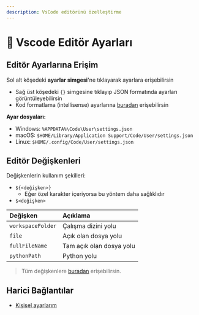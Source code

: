 ```yaml
---
description: VsCode editörünü özelleştirme
---
```


# 🔆 Vscode Editör Ayarları

## Editör Ayarlarına Erişim

Sol alt köşedeki **ayarlar simgesi**'ne tıklayarak ayarlara erişebilirsin

* Sağ üst köşedeki `{}` simgesine tıklayıp JSON formatında ayarları görüntüleyebilirsin
* Kod formatlama \(intellisense\) ayarlarına [buradan](https://code.visualstudio.com/docs/editor/intellisense) erişebilirsin

**Ayar dosyaları:**

* Windows: `%APPDATA%\Code\User\settings.json`
* macOS: `$HOME/Library/Application Support/Code/User/settings.json`
* Linux: `$HOME/.config/Code/User/settings.json`

## Editör Değişkenleri

Değişkenlerin kullanım şekilleri:

* `${<değişken>}`
  * Eğer özel karakter içeriyorsa bu yöntem daha sağlıklıdır
* `$<değişken>`

| Değişken | Açıklama |
| :--- | :--- |
| `workspaceFolder` | Çalışma dizini yolu |
| `file` | Açık olan dosya yolu |
| `fullFileName` | Tam açık olan dosya yolu |
| `pythonPath` | Python yolu |

> Tüm değişkenlere [buradan](https://code.visualstudio.com/docs/editor/variables-reference) erişebilirsin.

## Harici Bağlantılar

* [Kişisel ayarlarım]()

